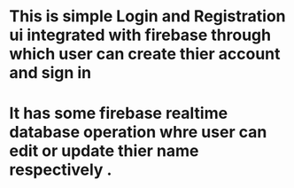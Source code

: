 # This is simple Login and Registration ui integrated with firebase through which user can create thier account and sign in
# It has some firebase realtime database operation whre user can edit or update thier name respectively .
